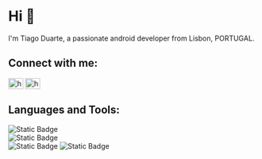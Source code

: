 <h1 align="start">Hi 👋</h1>

I'm Tiago Duarte, a passionate android developer from Lisbon, PORTUGAL.<br>

<h2 align="start">Connect with me:</h2>

<p align="left">
<a href="https://linkedin.com/in/https://www.linkedin.com/in/tiagodiasduarte/" target="blank"><img align="center" src="https://raw.githubusercontent.com/rahuldkjain/github-profile-readme-generator/master/src/images/icons/Social/linked-in-alt.svg" alt="https://www.linkedin.com/in/tiagodiasduarte/" height="22" width="30" /></a>
<a href="https://twitter.com/https://x.com/tiagodiazduarte" target="blank"><img align="center" src="https://raw.githubusercontent.com/rahuldkjain/github-profile-readme-generator/master/src/images/icons/Social/twitter.svg" alt="https://x.com/tiagodiazduarte" height="22" width="30" /></a><br>

</p>
<h2 align="left">Languages and Tools:</h2>
<p <br><img alt="Static Badge" src="https://img.shields.io/badge/Android-white?style=plastic&logo=android&logoColor=white&color=blue"><br><img alt="Static Badge" src="https://img.shields.io/badge/Editor-Android Studio-white?style=plastic&logo=androidstudio&logoColor=white&color=blue"><br><img alt="Static Badge" src="https://img.shields.io/badge/Code-Kotlin-blue?style=plastic&logo=kotlin&logoColor=white&color=blue"> <img alt="Static Badge" src="https://img.shields.io/badge/Code-Java-blue?style=plastic&logo=java&logoColor=white&color=blue"><br>
</p>
